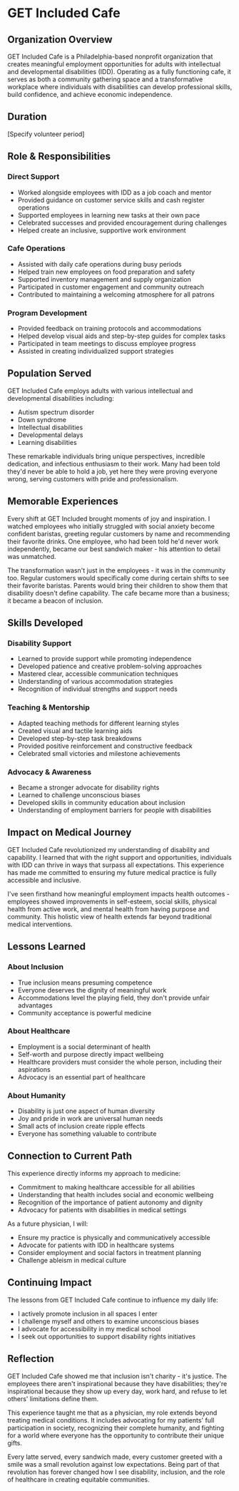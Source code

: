 # GET Included Cafe

## Organization Overview

GET Included Cafe is a Philadelphia-based nonprofit organization that creates meaningful employment opportunities for adults with intellectual and developmental disabilities (IDD). Operating as a fully functioning cafe, it serves as both a community gathering space and a transformative workplace where individuals with disabilities can develop professional skills, build confidence, and achieve economic independence.

## Duration

[Specify volunteer period]

## Role & Responsibilities

### Direct Support
- Worked alongside employees with IDD as a job coach and mentor
- Provided guidance on customer service skills and cash register operations
- Supported employees in learning new tasks at their own pace
- Celebrated successes and provided encouragement during challenges
- Helped create an inclusive, supportive work environment

### Cafe Operations
- Assisted with daily cafe operations during busy periods
- Helped train new employees on food preparation and safety
- Supported inventory management and supply organization
- Participated in customer engagement and community outreach
- Contributed to maintaining a welcoming atmosphere for all patrons

### Program Development
- Provided feedback on training protocols and accommodations
- Helped develop visual aids and step-by-step guides for complex tasks
- Participated in team meetings to discuss employee progress
- Assisted in creating individualized support strategies

## Population Served

GET Included Cafe employs adults with various intellectual and developmental disabilities including:
- Autism spectrum disorder
- Down syndrome
- Intellectual disabilities
- Developmental delays
- Learning disabilities

These remarkable individuals bring unique perspectives, incredible dedication, and infectious enthusiasm to their work. Many had been told they'd never be able to hold a job, yet here they were proving everyone wrong, serving customers with pride and professionalism.

## Memorable Experiences

Every shift at GET Included brought moments of joy and inspiration. I watched employees who initially struggled with social anxiety become confident baristas, greeting regular customers by name and recommending their favorite drinks. One employee, who had been told he'd never work independently, became our best sandwich maker - his attention to detail was unmatched.

The transformation wasn't just in the employees - it was in the community too. Regular customers would specifically come during certain shifts to see their favorite baristas. Parents would bring their children to show them that disability doesn't define capability. The cafe became more than a business; it became a beacon of inclusion.

## Skills Developed

### Disability Support
- Learned to provide support while promoting independence
- Developed patience and creative problem-solving approaches
- Mastered clear, accessible communication techniques
- Understanding of various accommodation strategies
- Recognition of individual strengths and support needs

### Teaching & Mentorship
- Adapted teaching methods for different learning styles
- Created visual and tactile learning aids
- Developed step-by-step task breakdowns
- Provided positive reinforcement and constructive feedback
- Celebrated small victories and milestone achievements

### Advocacy & Awareness
- Became a stronger advocate for disability rights
- Learned to challenge unconscious biases
- Developed skills in community education about inclusion
- Understanding of employment barriers for people with disabilities

## Impact on Medical Journey

GET Included Cafe revolutionized my understanding of disability and capability. I learned that with the right support and opportunities, individuals with IDD can thrive in ways that surpass all expectations. This experience has made me committed to ensuring my future medical practice is fully accessible and inclusive.

I've seen firsthand how meaningful employment impacts health outcomes - employees showed improvements in self-esteem, social skills, physical health from active work, and mental health from having purpose and community. This holistic view of health extends far beyond traditional medical interventions.

## Lessons Learned

### About Inclusion
- True inclusion means presuming competence
- Everyone deserves the dignity of meaningful work
- Accommodations level the playing field, they don't provide unfair advantages
- Community acceptance is powerful medicine

### About Healthcare
- Employment is a social determinant of health
- Self-worth and purpose directly impact wellbeing
- Healthcare providers must consider the whole person, including their aspirations
- Advocacy is an essential part of healthcare

### About Humanity
- Disability is just one aspect of human diversity
- Joy and pride in work are universal human needs
- Small acts of inclusion create ripple effects
- Everyone has something valuable to contribute

## Connection to Current Path

This experience directly informs my approach to medicine:
- Commitment to making healthcare accessible for all abilities
- Understanding that health includes social and economic wellbeing
- Recognition of the importance of patient autonomy and dignity
- Advocacy for patients with disabilities in medical settings

As a future physician, I will:
- Ensure my practice is physically and communicatively accessible
- Advocate for patients with IDD in healthcare systems
- Consider employment and social factors in treatment planning
- Challenge ableism in medical culture

## Continuing Impact

The lessons from GET Included Cafe continue to influence my daily life:
- I actively promote inclusion in all spaces I enter
- I challenge myself and others to examine unconscious biases
- I advocate for accessibility in my medical school
- I seek out opportunities to support disability rights initiatives

## Reflection

GET Included Cafe showed me that inclusion isn't charity - it's justice. The employees there aren't inspirational because they have disabilities; they're inspirational because they show up every day, work hard, and refuse to let others' limitations define them.

This experience taught me that as a physician, my role extends beyond treating medical conditions. It includes advocating for my patients' full participation in society, recognizing their complete humanity, and fighting for a world where everyone has the opportunity to contribute their unique gifts.

Every latte served, every sandwich made, every customer greeted with a smile was a small revolution against low expectations. Being part of that revolution has forever changed how I see disability, inclusion, and the role of healthcare in creating equitable communities.